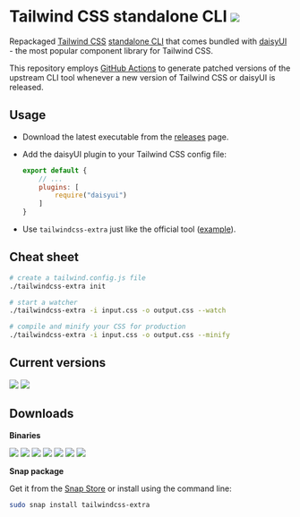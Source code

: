 # Tailwind CSS standalone CLI [![](https://img.shields.io/static/v1?label=&message=EXTRA&color=green)](#)

Repackaged [Tailwind CSS](https://tailwindcss.com) [standalone CLI](https://tailwindcss.com/blog/standalone-cli)
that comes bundled with [daisyUI](https://daisyui.com/) -
the most popular component library for Tailwind CSS.

This repository employs [GitHub Actions](https://github.com/dobicinaitis/tailwind-cli-extra/actions)
to generate patched versions of the upstream CLI tool whenever a new version of Tailwind CSS or daisyUI is released.

## Usage

* Download the latest executable from
  the [releases](https://github.com/dobicinaitis/tailwind-cli-extra/releases/latest) page.

* Add the daisyUI plugin to your Tailwind CSS config file:

  ```js
  export default {
      // ...
      plugins: [
          require("daisyui")
      ]
  }
  ```

* Use `tailwindcss-extra` just like the official tool ([example](/example/readme.md)).

## Cheat sheet

```bash
# create a tailwind.config.js file
./tailwindcss-extra init

# start a watcher
./tailwindcss-extra -i input.css -o output.css --watch

# compile and minify your CSS for production
./tailwindcss-extra -i input.css -o output.css --minify
```

## Current versions

[![](https://img.shields.io/badge/Tailwind%20CSS-v3.4.9-06B6D4?logo=tailwind-css&logoColor=06B6D4)](https://github.com/tailwindlabs/tailwindcss/releases/tag/v3.4.9)
[![](https://img.shields.io/badge/daisyUI-v4.12.10-1ad1a5?logo=daisyui&logoColor=1ad1a5)](https://github.com/saadeghi/daisyui/releases/tag/v4.12.10)

## Downloads

**Binaries**

[![](https://img.shields.io/badge/Linux-x64-black?logo=linux&logoColor=black)](https://github.com/dobicinaitis/tailwind-cli-extra/releases/latest/download/tailwindcss-extra-linux-x64)
[![](https://img.shields.io/badge/Linux-arm64-black?logo=linux&logoColor=black)](https://github.com/dobicinaitis/tailwind-cli-extra/releases/latest/download/tailwindcss-extra-linux-arm64)
[![](https://img.shields.io/badge/Linux-armv7-black?logo=linux&logoColor=black)](https://github.com/dobicinaitis/tailwind-cli-extra/releases/latest/download/tailwindcss-extra-linux-armv7)
[![](https://img.shields.io/badge/macOS-x64-white?logo=apple&logoColor=white)](https://github.com/dobicinaitis/tailwind-cli-extra/releases/latest/download/tailwindcss-extra-macos-x64)
[![](https://img.shields.io/badge/macOS-arm64-white?logo=apple&logoColor=white)](https://github.com/dobicinaitis/tailwind-cli-extra/releases/latest/download/tailwindcss-extra-macos-arm64)
[![](https://img.shields.io/badge/Windows-x64-0078D4?logo=windows&logoColor=0078D4)](https://github.com/dobicinaitis/tailwind-cli-extra/releases/latest/download/tailwindcss-extra-windows-x64.exe)
[![](https://img.shields.io/badge/Windows-arm64-0078D4?logo=windows&logoColor=0078D4)](https://github.com/dobicinaitis/tailwind-cli-extra/releases/latest/download/tailwindcss-extra-windows-arm64.exe)

**Snap package**

Get it from the [Snap Store](https://snapcraft.io/tailwindcss-extra) or install using the command line:

```bash
sudo snap install tailwindcss-extra
```
